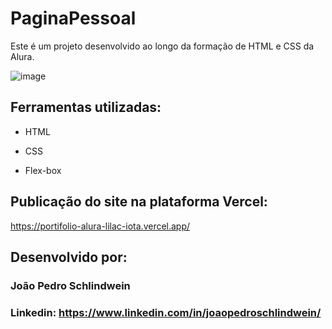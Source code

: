 # PaginaPessoal
Este é um projeto desenvolvido ao longo da formação de HTML e CSS da Alura.

![image](https://github.com/user-attachments/assets/9cf29564-5a8d-470e-873d-62a82be8f16b)

## Ferramentas utilizadas:

* HTML

* CSS

* Flex-box

## Publicação do site na plataforma Vercel:
https://portifolio-alura-lilac-iota.vercel.app/

## Desenvolvido por:

### João Pedro Schlindwein

### Linkedin: https://www.linkedin.com/in/joaopedroschlindwein/
